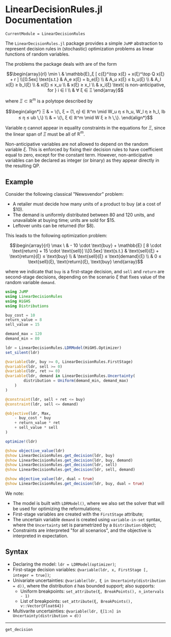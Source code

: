 # LinearDecisionRules.jl Documentation

```@meta
CurrentModule = LinearDecisionRules
```

The `LinearDecisionRules.jl` package provides a simple `JuMP` abstraction to represent decision rules in (stochastic) optimization problems as linear functions of random variables.

The problems the package deals with are of the form
```math
\begin{array}{rl}
\min \ & \mathbb{E}_ξ [ c(ξ)^\top x(ξ) + x(ξ)^\top Q x(ξ) + r ] \\[0.5ex]
\text{s.t.} & A_e x(ξ) = b_e(ξ) \\
& A_u x(ξ) ≤ b_u(ξ) \\
& A_l x(ξ) ≥ b_l(ξ) \\
& x(ξ) ≤ x_u \\
& x(ξ) ≥ x_l \\
& x_i(ξ) \text{ is non-anticipative, for } i ∈ I \\
& ∀ ξ ∈ Ξ
\end{array}
```
where $Ξ ⊂ ℝ^m$ is a polytope described by
```math
\begin{align*}
Ξ & = \{\, ξ = (1, η) ∈ ℝ^m \mid W_u η ≤ h_u, W_l η ≥ h_l, lb ≤ η ≤ ub \,\} \\
& = \{\, ξ ∈ ℝ^m \mid W ξ ≥ h \,\}.
\end{align*}
```
Variable $η$ cannot appear in equality constraints in the equations for $\Xi$, since the linear span of $Ξ$ must be all of $ℝ^m$.

Non-anticipative variables are not allowed to depend on the random variable $ξ$.
This is enforced by fixing their decision rules to have coefficient equal to zero, except for the constant term.
However, non-anticipative variables can be declared as integer (or binary) as they appear directly in the resulting QP.

## Example

Consider the following classical "Newsvendor" problem:
- A retailer must decide how many units of a product to buy (at a cost of \$10).
- The demand is uniformly distributed between 80 and 120 units, and unavailable at buying time; units are sold for \$15.
- Leftover units can be returned (for \$8).

This leads to the following optimization problem:
```math
\begin{array}{rl}
\max \ & - 10 \cdot \text{buy} + \mathbb{E} [ 8 \cdot \text{return} + 15 \cdot \text{sell}] \\[0.5ex]
\text{s.t.} & \text{sell}(ξ) + \text{return}(ξ) ≤ \text{buy} \\
& \text{sell}(ξ) ≤ \text{demand}(ξ) \\
& 0 ≤ \text{sell}(ξ), \text{return}(ξ), \text{buy}
\end{array}
```
where we indicate that `buy` is a first-stage decision, and `sell` and `return` are second-stage decisions, depending on the scenario $\xi$ that fixes value of the random variable `demand`.

```julia
using JuMP
using LinearDecisionRules
using HiGHS
using Distributions

buy_cost = 10
return_value = 8
sell_value = 15

demand_max = 120
demand_min = 80

ldr = LinearDecisionRules.LDRModel(HiGHS.Optimizer)
set_silent(ldr)

@variable(ldr, buy >= 0, LinearDecisionRules.FirstStage)
@variable(ldr, sell >= 0)
@variable(ldr, ret >= 0)
@variable(ldr, demand in LinearDecisionRules.Uncertainty(
        distribution = Uniform(demand_min, demand_max)
    )
)

@constraint(ldr, sell + ret <= buy)
@constraint(ldr, sell <= demand)

@objective(ldr, Max,
    - buy_cost * buy
    + return_value * ret
    + sell_value * sell
)

optimize!(ldr)

@show objective_value(ldr)
@show LinearDecisionRules.get_decision(ldr, buy)
@show LinearDecisionRules.get_decision(ldr, buy, demand)
@show LinearDecisionRules.get_decision(ldr, sell)
@show LinearDecisionRules.get_decision(ldr, sell, demand)

@show objective_value(ldr, dual = true)
@show LinearDecisionRules.get_decision(ldr, buy, dual = true)
```

We note:
* The model is built with `LDRModel()`, where we also set the solver that will be used for optimizing the reformulations;
* First-stage variables are created with the `FirstStage` attribute;
* The uncertain variable `demand` is created using `variable-in-set` syntax, where the `Uncertainty` set is parametrized by a `Distribution` object;
* Constraints are interpreted "for all scenarios", and the objective is interpreted in expectation.

## Syntax

* Declaring the model: `ldr = LDRModel(optimizer)`;
* First-stage decision variables: `@variable(ldr, x, FirstStage [, integer = true])`;
* Univariate uncertainties: `@variable(ldr, ξ in Uncertainty(distribution = d))`, where the distribution `d` has bounded support; also supports:
    - Uniform breakpoints: `set_attribute(ξ, BreakPoints(), n_intervals - 1)`
    - List of breakpoints: `set_attribute(ξ, BreakPoints(), v::Vector{Float64})`
* Multivarite uncertainties: `@variable(ldr, ξ[1:n] in Uncertainty(distribution = d))`

---

```@docs
get_decision
```
